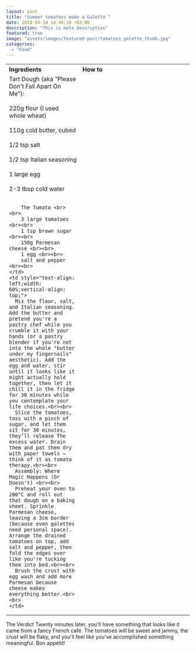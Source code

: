 ```yaml
---
layout: post
title: "Summer tomatoes make a Galette "
date: 2019-04-14 14:46:10 +03:00
description: "This is meta description"
featured: true
image: "assets/images/featured-post/tomatoes_galette_thumb.jpg"
categories: 
  - "Food"
---
```


<table style="width: 100%; border-collapse: collapse;">
  <tr>
    <th style="text-align: left;width: 40%;vertical-align: top;">Ingredients</th>
    <th style="text-align: left;width: 60%;vertical-align: top;">How to</th>
  </tr>
  <tr>
    <td style="text-align: left;width: 40%;vertical-align: top;">
        Tart Dough (aka "Please Don't Fall Apart On Me"):<br><br>
        220g flour (I used whole wheat) <br><br>
        110g cold butter, cubed <br><br>
        1/2 tsp salt <br><br>
        1/2 tsp Italian seasoning <br><br>
        1 large egg <br><br>
        2-3 tbsp cold water <br><br>

        The Tomato <br><br>
        3 large tomatoes <br><br>
        1 tsp brown sugar <br><br>
        150g Parmesan cheese <br><br>
        1 egg <br><br>
        salt and pepper <br><br>
    </td>
    <td style="text-align: left;width: 60%;vertical-align: top;">
      Mix the flour, salt, and Italian seasoning. Add the butter and pretend you're a pastry chef while you crumble it with your hands (or a pastry blender if you're not into the whole "butter under my fingernails" aesthetic). Add the egg and water, stir until it looks like it might actually hold together, then let it chill it in the fridge for 30 minutes while you contemplate your life choices.<br><br>
      Slice the tomatoes, toss with a pinch of sugar, and let them sit for 30 minutes, they’ll release The excess water. Drain them and pat them dry with paper towels – think of it as tomato therapy.<br><br>
      Assembly: Where Magic Happens (Or Doesn't) <br><br>
      Preheat your oven to 200°C and roll out that dough on a baking sheet. Sprinkle Parmesan cheese, leaving a 3cm border (because even galettes need personal space). Arrange the drained tomatoes on top, add salt and pepper, then fold the edges over like you're tucking them into bed.<br><br>
      Brush the crust with egg wash and add more Parmesan because cheese makes everything better.<br><br>
    </td>
  </tr>
</table>


The Verdict
Twenty minutes later, you'll have something that looks like it came from a fancy French café. The tomatoes will be sweet and jammy, the crust will be flaky, and you'll feel like you've accomplished something meaningful.
Bon appétit!
